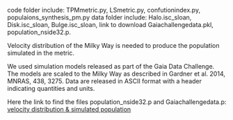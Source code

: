 code folder include: TPMmetric.py, LSmetric.py, confutionindex.py, populaions_synthesis_pm.py
data folder include: Halo.isc_sloan, Disk.isc_sloan, Bulge.isc_sloan, link to download Gaiachallengedata.pkl, population_nside32.p.

Velocity distribution of the Milky Way is needed to produce the population simulated in the metric. 

We used simulation models released as part of the Gaia Data Challenge. 
The models are scaled to the Milky Way as described in Gardner et al. 2014, MNRAS, 438, 3275.
Data are released in ASCII format with a header indicating quantities and units.

Here the link to find the files population_nside32.p and Gaiachallengedata.p:
[velocity distribution & simulated population](https://www.dropbox.com/scl/fo/mdd4myhvgc80zjgjxwp1w/h?dl=0&rlkey=t56qrn78w4bdecrx07wwdslqg) 
